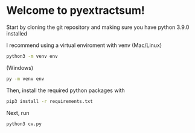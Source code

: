# Welcome to pyextractsum!

Start by cloning the git repository and making sure you have python 3.9.0 installed

I recommend using a virtual enviroment with venv
(Mac/Linux)
```bash
python3 -m venv env
```
(Windows)
```bash
py -m venv env
```

Then, install the required python packages with
```bash
pip3 install -r requirements.txt
```
Next, run
```python
python3 cv.py
```
